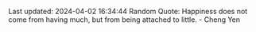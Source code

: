 Last updated: 2024-04-02 16:34:44
Random Quote: Happiness does not come from having much, but from being attached to little. - Cheng Yen
